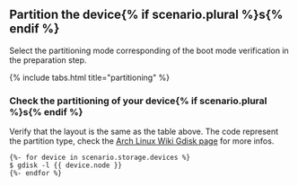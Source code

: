 ## Partition the device{% if scenario.plural %}s{% endif %}

Select the partitioning mode corresponding of the boot mode verification in the preparation step.

{% include tabs.html title="partitioning" %}

### Check the partitioning of your device{% if scenario.plural %}s{% endif %}

Verify that the layout is the same as the table above. The code represent the partition type, check the [Arch Linux Wiki Gdisk page](https://wiki.archlinux.org/index.php/GPT_fdisk#Partition_type) for more infos.

```
{%- for device in scenario.storage.devices %}
$ gdisk -l {{ device.node }}
{%- endfor %}
```
